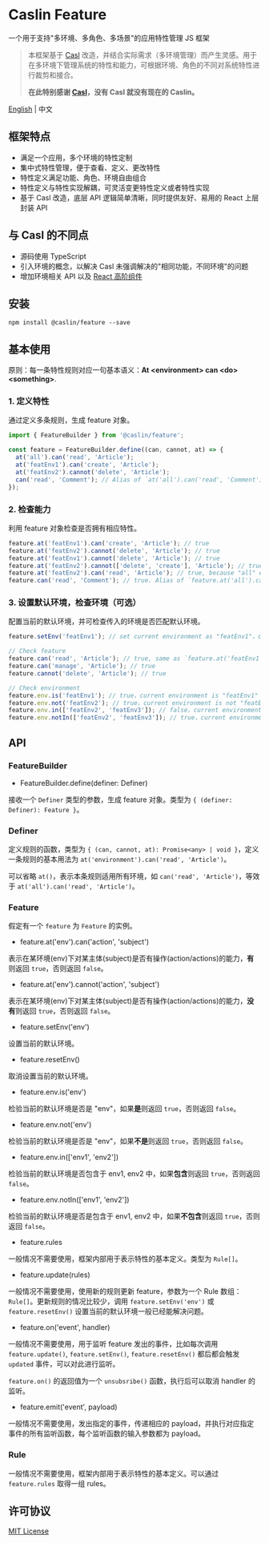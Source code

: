 # Caslin Feature

一个用于支持"多环境、多角色、多场景"的应用特性管理 JS 框架

> 本框架基于 [Casl](https://github.com/stalniy/casl) 改造，并结合实际需求（多环境管理）而产生灵感。用于在多环境下管理系统的特性和能力，可根据环境、角色的不同对系统特性进行裁剪和接合。
>
> **在此特别感谢 [Casl](https://github.com/stalniy/casl)，没有 Casl 就没有现在的 Caslin。**

[English](https://github.com/wtzeng1/caslin) | 中文

## 框架特点

* 满足一个应用，多个环境的特性定制
* 集中式特性管理，便于查看、定义、更改特性
* 特性定义满足功能、角色、环境自由组合
* 特性定义与特性实现解耦，可灵活变更特性定义或者特性实现
* 基于 Casl 改造，底层 API 逻辑简单清晰，同时提供友好、易用的 React 上层封装 API

## 与 Casl 的不同点

* 源码使用 TypeScript
* 引入环境的概念，以解决 Casl 未强调解决的"相同功能，不同环境"的问题
* 增加环境相关 API 以及 [React 高阶组件](https://github.com/wtzeng1/caslin/blob/master/packages/caslin-react/README-zh-cn.md)

## 安装

```shell
npm install @caslin/feature --save
```

## 基本使用

原则：每一条特性规则对应一句基本语义：**At &lt;environment> can &lt;do> &lt;something>**.

### 1. 定义特性

通过定义多条规则，生成 feature 对象。

```javascript
import { FeatureBuilder } from '@caslin/feature';

const feature = FeatureBuilder.define((can, cannot, at) => {
  at('all').can('read', 'Article');
  at('featEnv1').can('create', 'Article');
  at('featEnv2').cannot('delete', 'Article');
  can('read', 'Comment'); // Alias of `at('all').can('read', 'Comment');`
});
```

### 2. 检查能力

利用 feature 对象检查是否拥有相应特性。

```javascript
feature.at('featEnv1').can('create', 'Article'); // true
feature.at('featEnv2').cannot('delete', 'Article'); // true
feature.at('featEnv1').cannot('delete', 'Article'); // true
feature.at('featEnv2').cannot(['delete', 'create'], 'Article'); // true
feature.at('featEnv2').can('read', 'Article'); // true, because "all" env could "read"
feature.can('read', 'Comment'); // true. Alias of `feature.at('all').can('read', 'Comment');`
```

### 3. 设置默认环境，检查环境（可选）

配置当前的默认环境，并可检查传入的环境是否匹配默认环境。

```javascript
feature.setEnv('featEnv1'); // set current environment as "featEnv1"，could be reset by `feature.resetEnv()`

// Check feature
feature.can('read', 'Article'); // true, same as `feature.at('featEnv1').can('read', 'Article')`
feature.can('manage', 'Article'); // true
feature.cannot('delete', 'Article'); // true

// Check environment
feature.env.is('featEnv1'); // true，current environment is "featEnv1"
feature.env.not('featEnv2'); // true，current environment is not "featEnv2"
feature.env.in(['featEnv2', 'featEnv3']); // false，current environment isn't been included
feature.env.notIn(['featEnv2', 'featEnv3']); // true，current environment isn't been included
```

## API

### FeatureBuilder

* FeatureBuilder.define(definer: Definer)

接收一个 `Definer` 类型的参数，生成 feature 对象。类型为 `{ (definer: Definer): Feature }`。

### Definer

定义规则的函数，类型为 `{ (can, cannot, at): Promise<any> | void }`，定义一条规则的基本用法为 `at('environment').can('read', 'Article')`。

可以省略 `at()`，表示本条规则适用所有环境，如 `can('read', 'Article')`，等效于 `at('all').can('read', 'Article')`。

### Feature

假定有一个 `feature` 为 `Feature` 的实例。

* feature.at('env').can('action', 'subject')

表示在某环境(env)下对某主体(subject)是否有操作(action/actions)的能力，**有**则返回 `true`，否则返回 `false`。

* feature.at('env').cannot('action', 'subject')

表示在某环境(env)下对某主体(subject)是否有操作(action/actions)的能力，**没有**则返回 `true`，否则返回 `false`。

* feature.setEnv('env')

设置当前的默认环境。

* feature.resetEnv()

取消设置当前的默认环境。

* feature.env.is('env')

检验当前的默认环境是否是 "env"，如果**是**则返回 `true`，否则返回 `false`。

* feature.env.not('env')

检验当前的默认环境是否是 "env"，如果**不是**则返回 `true`，否则返回 `false`。

* feature.env.in(['env1', 'env2'])

检验当前的默认环境是否包含于 env1, env2 中，如果**包含**则返回 `true`，否则返回 `false`。

* feature.env.notIn(['env1', 'env2'])

检验当前的默认环境是否是包含于 env1, env2 中，如果**不包含**则返回 `true`，否则返回 `false`。

* feature.rules

一般情况不需要使用，框架内部用于表示特性的基本定义。类型为 `Rule[]`。

* feature.update(rules)

一般情况不需要使用，使用新的规则更新 feature，参数为一个 Rule 数组：`Rule[]`。更新规则的情况比较少，调用 `feature.setEnv('env')` 或 `feature.resetEnv()` 设置当前的默认环境一般已经能解决问题。

* feature.on('event', handler)

一般情况不需要使用，用于监听 feature 发出的事件，比如每次调用 `feature.update()`, `feature.setEnv()`, `feature.resetEnv()` 都后都会触发 `updated` 事件，可以对此进行监听。

`feature.on()` 的返回值为一个 `unsubsribe()` 函数，执行后可以取消 handler 的监听。

* feature.emit('event', payload)

一般情况不需要使用，发出指定的事件，传递相应的 payload，并执行对应指定事件的所有监听函数，每个监听函数的输入参数都为 payload。

### Rule

一般情况不需要使用，框架内部用于表示特性的基本定义。可以通过 `feature.rules` 取得一组 rules。

## 许可协议

[MIT License](/wtzeng1/caslin/blob/master/LICENSE)
